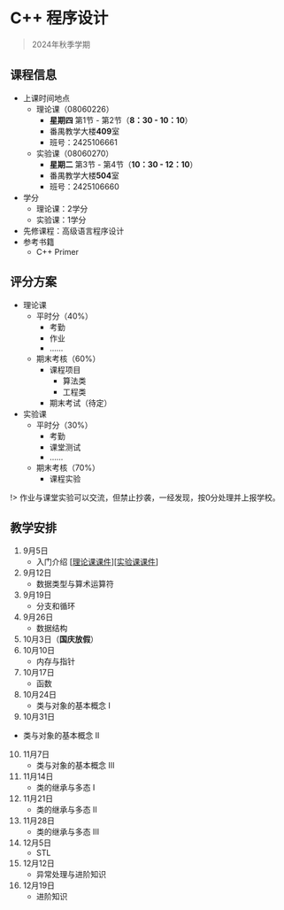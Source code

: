 # C++ 程序设计

> 2024年秋季学期

## 课程信息
- 上课时间地点
  - 理论课（08060226）
    - **星期四** 第1节 - 第2节（**8：30 - 10：10**） 
    - 番禺教学大楼**409**室 
    - 班号：2425106661
  - 实验课（08060270）
    - **星期二** 第3节 - 第4节（**10：30 - 12：10**） 
    - 番禺教学大楼**504**室 
    - 班号：2425106660
- 学分
  - 理论课：2学分
  - 实验课：1学分
- 先修课程：高级语言程序设计
- 参考书籍
  - C++ Primer


## 评分方案
- 理论课
  - 平时分（40%）
    - 考勤
    - 作业
    - ……
  - 期末考核（60%）
    - 课程项目
      - 算法类
      - 工程类
    - 期末考试（待定）
- 实验课
  - 平时分（30%）
    - 考勤
    - 课堂测试
    - ……
  - 期末考核（70%）
    - 课程实验

!> 作业与课堂实验可以交流，但禁止抄袭，一经发现，按0分处理并上报学校。

## 教学安排
1. 9月5日 
   - 入门介绍 [[理论课课件](https://liuyi.pro/teaching/cpp_fall24/Lecture01/Lecture01.pptx)][[实验课课件](https://liuyi.pro/teaching/cpp_fall24/Lab01/Lab01.pptx)]
2. 9月12日
   - 数据类型与算术运算符 
3. 9月19日
   - 分支和循环 
4. 9月26日
   - 数据结构 
5. 10月3日（**国庆放假**）
6. 10月10日
   - 内存与指针 
7. 10月17日
   - 函数 
8. 10月24日
   - 类与对象的基本概念 I 
9.  10月31日
   - 类与对象的基本概念 II 
10. 11月7日
    - 类与对象的基本概念 III 
11. 11月14日
    - 类的继承与多态 I 
12. 11月21日
    - 类的继承与多态 II 
13. 11月28日
    - 类的继承与多态 III 
14. 12月5日
    - STL 
15. 12月12日
    - 异常处理与进阶知识 
16. 12月19日
    - 进阶知识 